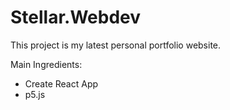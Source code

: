 # Stellar.Webdev

This project is my latest personal portfolio website.

Main Ingredients:
* Create React App
* p5.js